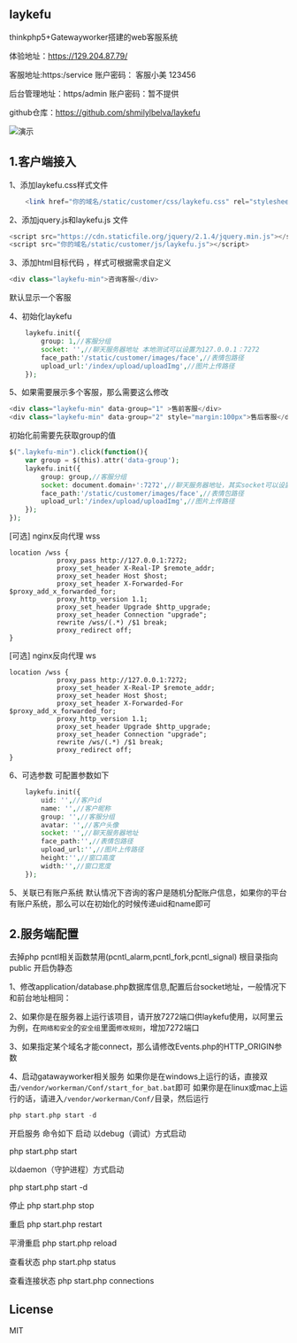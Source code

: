 ## laykefu
thinkphp5+Gatewayworker搭建的web客服系统

体验地址：https://129.204.87.79/

客服地址:https:/service
账户密码：
客服小美 123456 

后台管理地址：https/admin
账户密码：暂不提供

github仓库：https://github.com/shmilylbelva/laykefu

![演示](http://upload-images.jianshu.io/upload_images/2825702-f313bd88202681d8.gif?imageMogr2/auto-orient/strip%7CimageView2/2/w/1000/format/webp)

## 1.客户端接入

1、添加laykefu.css样式文件
```php
    <link href="你的域名/static/customer/css/laykefu.css" rel="stylesheet" type="text/css" />
```

2、添加jquery.js和laykefu.js 文件 
```php  
<script src="https://cdn.staticfile.org/jquery/2.1.4/jquery.min.js"></script>
<script src="你的域名/static/customer/js/laykefu.js"></script>
```

3、添加html目标代码 ，样式可根据需求自定义
```php
<div class="laykefu-min">咨询客服</div>
```
默认显示一个客服

4、初始化laykefu
```php
	laykefu.init({
		group: 1,//客服分组
		socket: '',//聊天服务器地址 本地测试可以设置为127.0.0.1：7272
		face_path:'/static/customer/images/face',//表情包路径
		upload_url:'/index/upload/uploadImg',//图片上传路径
	});

```

5、如果需要展示多个客服，那么需要这么修改

```php
<div class="laykefu-min" data-group="1" >售前客服</div>
<div class="laykefu-min" data-group="2" style="margin:100px">售后客服</div>

```
初始化前需要先获取group的值
```php
$(".laykefu-min").click(function(){
    var group = $(this).attr('data-group');
	laykefu.init({
		group: group,//客服分组
		socket: document.domain+':7272',//聊天服务器地址，其实socket可以设置为ip:7272或者域名:7272,然后nginx做反向代理可以设置为 域名/wss
		face_path:'/static/customer/images/face',//表情包路径
		upload_url:'/index/upload/uploadImg',//图片上传路径
	});
});
```
[可选] nginx反向代理 wss
```
location /wss {
            proxy_pass http://127.0.0.1:7272;
            proxy_set_header X-Real-IP $remote_addr;
            proxy_set_header Host $host;
            proxy_set_header X-Forwarded-For $proxy_add_x_forwarded_for;
            proxy_http_version 1.1;
            proxy_set_header Upgrade $http_upgrade;
            proxy_set_header Connection "upgrade";
            rewrite /wss/(.*) /$1 break;
            proxy_redirect off;
}
```

[可选] nginx反向代理 ws
```
location /wss {
            proxy_pass http://127.0.0.1:7272;
            proxy_set_header X-Real-IP $remote_addr;
            proxy_set_header Host $host;
            proxy_set_header X-Forwarded-For $proxy_add_x_forwarded_for;
            proxy_http_version 1.1;
            proxy_set_header Upgrade $http_upgrade;
            proxy_set_header Connection "upgrade";
            rewrite /ws/(.*) /$1 break;
            proxy_redirect off;
}
```

6、可选参数
可配置参数如下
```php
	laykefu.init({
		uid: '',//客户id
		name: '',//客户昵称
		group: '',//客服分组
		avatar: '',//客户头像
		socket: '',//聊天服务器地址
		face_path:'',//表情包路径
		upload_url:'',//图片上传路径
		height:'',//窗口高度
		width:'',//窗口宽度
	});

``` 
5、关联已有账户系统
默认情况下咨询的客户是随机分配账户信息，如果你的平台有账户系统，那么可以在初始化的时候传递uid和name即可

## 2.服务端配置

去掉php pcntl相关函数禁用(pcntl_alarm,pcntl_fork,pcntl_signal)
根目录指向public
开启伪静态

1、修改application/database.php数据库信息,配置后台socket地址，一般情况下和前台地址相同：

2、如果你是在服务器上运行该项目，请开放7272端口供laykefu使用，以阿里云为例，在`网络和安全`的`安全组`里面`修改规则`，增加7272端口

3、如果指定某个域名才能connect，那么请修改Events.php的HTTP_ORIGIN参数

4、启动gatawayworker相关服务
如果你是在windows上运行的话，直接双击`/vendor/workerman/Conf/start_for_bat.bat`即可
如果你是在linux或mac上运行的话，请进入`/vendor/workerman/Conf/`目录，然后运行
```php
php start.php start -d
```
开启服务
命令如下
启动
以debug（调试）方式启动

php start.php start

以daemon（守护进程）方式启动

php start.php start -d

停止
php start.php stop

重启
php start.php restart

平滑重启
php start.php reload

查看状态
php start.php status

查看连接状态
php start.php connections

## License

MIT



